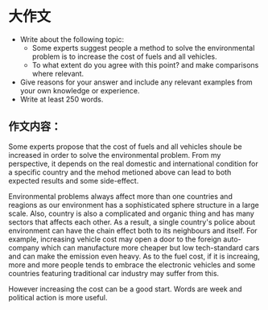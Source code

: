 # 大作文
- Write about the following topic:
    - Some experts suggest people a method to solve the environmental problem is to increase the cost of fuels and all vehicles.  
    - To what extent do you agree with this point? and make comparisons where relevant. 
- Give reasons for your answer and include any relevant examples from your own knowledge or experience.
- Write at least 250 words.

## 作文内容：
Some experts propose that the cost of fuels and all vehicles shoule be increased in order to solve the environmental problem. From my perspective, it depends on the real domestic and international condition for a specific country and the mehod metioned above can lead to both expected results and some side-effect.

Environmental problems always affect more than one countries and reagions as our environment has a sophisticated sphere structure in a large scale. Also, country is also a complicated and organic thing and has many sectors that affects each other. As a result, a single country's police about environment can have the chain effect both to its neighbours and itself. For example, increasing vehicle cost may open a door to the foreign auto-company which can manufacture more cheaper but low tech-standard cars and can make the emission even heavy. As to the fuel cost, if it is increaing, more and more people tends to embrace the electronic vehicles and some countries featuring traditional car industry may suffer from this.

However increasing the cost can be a good start. Words are week and political action is more useful. 
